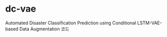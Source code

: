 # dc-vae
Automated Disaster Classification Prediction using Conditional LSTM-VAE-based Data Augmentation 코드 

